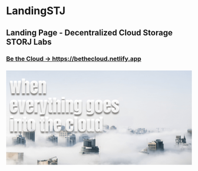 <h1>LandingSTJ</h1>
<h2>Landing Page - Decentralized Cloud Storage STORJ Labs</h2>
<h3><a target="_blank" href="https://bethecloud.netlify.app/">Be the Cloud -> https://bethecloud.netlify.app</a><h3>
<div><a target="_blank" href="https://bethecloud.netlify.app/"><img src="img/cloudreadme.png"></a></div>
